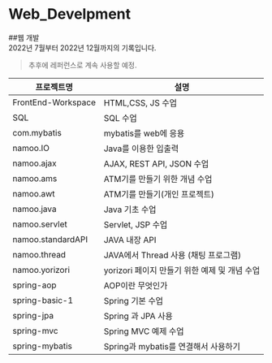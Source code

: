 # Web_Develpment
##웹 개발  
2022년 7월부터 2022년 12월까지의 기록입니다.
>추후에 레퍼런스로 계속 사용할 예정.

프로젝트명|설명|
---|---|
FrontEnd-Workspace|HTML,CSS, JS 수업|
SQL|SQL 수업|
com.mybatis|mybatis를 web에 응용|
namoo.IO|Java를 이용한 입출력|
namoo.ajax|AJAX, REST API, JSON 수업|
namoo.ams|ATM기를 만들기 위한 개념 수업|
namoo.awt|ATM기를 만들기(개인 프로젝트)|
namoo.java|Java 기초 수업|
namoo.servlet|Servlet, JSP 수업|
namoo.standardAPI|JAVA 내장 API|
namoo.thread|JAVA에서 Thread 사용 (채팅 프로그램)|
namoo.yorizori|yorizori 페이지 만들기 위한 예제 및 개념 수업|
spring-aop|AOP이란 무엇인가|
spring-basic-1|Spring 기본 수업|
spring-jpa|Spring 과 JPA 사용|
spring-mvc|Spring MVC 예제 수업|
spring-mybatis|Spring과 mybatis를 연결해서 사용하기|
